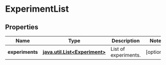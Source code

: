 
# ExperimentList

## Properties
Name | Type | Description | Notes
------------ | ------------- | ------------- | -------------
**experiments** | [**java.util.List&lt;Experiment&gt;**](Experiment.md) | List of experiments. |  [optional]



